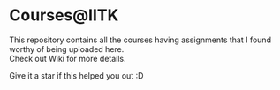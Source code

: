 # Courses@IITK

This repository contains all the courses having assignments that I found worthy of being uploaded here.  
Check out Wiki for more details.

Give it a star if this helped you out :D
